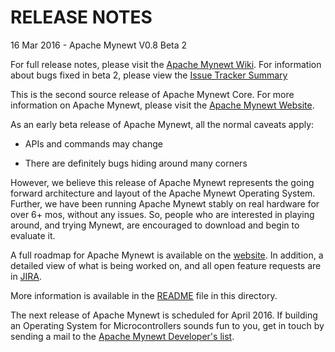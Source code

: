 # RELEASE NOTES

16 Mar 2016 - Apache Mynewt V0.8 Beta 2

For full release notes, please visit the
[Apache Mynewt Wiki](https://cwiki.apache.org/confluence/display/MYNEWT/Release+Notes).
For information about bugs fixed in beta 2, please view the
[Issue Tracker Summary](https://issues.apache.org/jira/secure/ReleaseNote.jspa?projectId=12319221&version=12334805)

This is the second source release of Apache Mynewt Core.  For more
information on Apache Mynewt, please visit the
[Apache Mynewt Website](https://mynewt.apache.org/).

As an early beta release of Apache Mynewt, all the normal caveats apply:

  * APIs and commands may change

  * There are definitely bugs hiding around many corners

However, we believe this release of Apache Mynewt represents the going forward
architecture and layout of the Apache Mynewt Operating System.  Further, we have
been running Apache Mynewt stably on real hardware for over 6+ mos, without
any issues.  So, people who are interested in playing around, and trying Mynewt,
are encouraged to download and begin to evaluate it.

A full roadmap for Apache Mynewt is available on the [website](http://mynewt.apache.org/about/).
In addition, a detailed view of what is being worked on, and all open feature
requests are in
[JIRA](https://issues.apache.org/jira/browse/MYNEWT/?selectedTab=com.atlassian.jira.jira-projects-plugin:roadmap-panel).

More information is available in the [README](/README.md) file in this directory.

The next release of Apache Mynewt is scheduled for April 2016.  If building
an Operating System for Microcontrollers sounds fun to you, get in touch by sending
a mail to the [Apache Mynewt Developer's list](mailto:dev@mynewt.incubator.apache.org).
